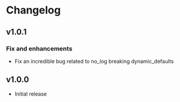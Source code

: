 # Changelog

## v1.0.1

### Fix and enhancements

- Fix an incredible bug related to no_log breaking dynamic_defaults

## v1.0.0

- Initial release
